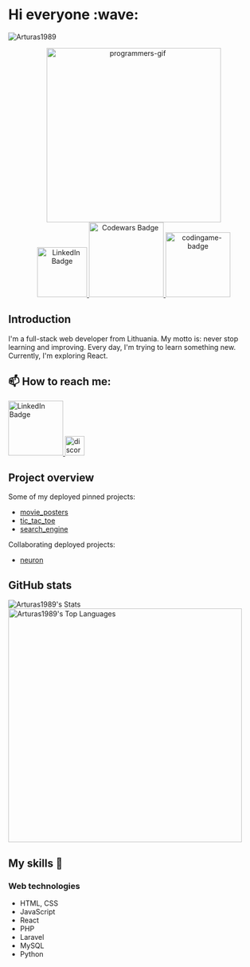 <h1>Hi everyone :wave:</h1> 

<p align="left"> <img src="https://komarev.com/ghpvc/?username=Arturas1989&label=Profile%20views&color=0e75b6&style=flat" alt="Arturas1989" /> </p>

<div id="header" align="center">
  <img src="https://media.giphy.com/media/ftXMlzefZ1FCzFhLu4/giphy.gif" width="350" alt="programmers-gif"/>
</div>

<div id="badges" align="center">
  <a href="https://www.linkedin.com/in/art%C5%ABras-drozdovas-2a76ba201/">
    <img src="https://img.shields.io/badge/LinkedIn-blue?style=for-the-badge&logo=linkedin&logoColor=white" width="100" alt="LinkedIn Badge"/>
  </a>
  <a href="https://www.codewars.com/users/Arturas1989">
    <img src="https://www.codewars.com/users/Arturas1989/badges/micro" width="150" alt="Codewars Badge"/>
  </a>
  <a href="https://www.codingame.com/profile/a274f4dfc2a439690436c259e7ab3fbf5153964"><img src="https://i.ibb.co/yn4Xtqv/codingame-badge.jpg" width="130" alt="codingame-badge"></a><br />
</div>



<h2>Introduction</h2> 

I'm a full-stack web developer from Lithuania. My motto is: never stop learning and improving. Every day, I'm trying to learn something new. Currently, I'm exploring React.

<h2>📫 How to reach me: </h2> 
<a href="https://www.linkedin.com/in/art%C5%ABras-drozdovas-2a76ba201/">
    <img src="https://img.shields.io/badge/LinkedIn-blue?style=for-the-badge&logo=linkedin&logoColor=white" width="110" alt="LinkedIn Badge"/>
  </a>
<a href="https://discord.com/users/494713592105664514/"><img src="https://seeklogo.com/images/D/discord-color-logo-E5E6DFEF80-seeklogo.com.png" width="39" alt="discord-badge"></a>

<h2>Project overview</h2> 

Some of my deployed pinned projects:

- [movie_posters](https://arturas1989.github.io/movie_posters/)
- [tic_tac_toe](https://arturas1989.github.io/tic_tac_toe/)
- [search_engine](https://arturas1989.github.io/search_engine/)

Collaborating deployed projects:

- [neuron](https://front-end-by-rimantas.github.io/21-grupe-portfolio-neuron/)

<h2>GitHub stats</h2>


<img src="https://github-readme-stats.vercel.app/api?username=Arturas1989&theme=vue-dark&show_icons=true&hide_border=true&count_private=true"  alt="Arturas1989's Stats">

<img src="https://github-readme-stats.vercel.app/api/top-langs/?username=Arturas1989&theme=vue-dark&show_icons=true&hide_border=true&layout=compact"  width=469  alt="Arturas1989's Top Languages">



<!-- ![Arturas1989's Stats](https://github-readme-stats.vercel.app/api?username=Arturas1989&theme=vue-dark&show_icons=true&hide_border=true&count_private=true) -->
<!-- ![Arturas1989's Top Languages](https://github-readme-stats.vercel.app/api/top-langs/?username=Arturas1989&theme=vue-dark&show_icons=true&hide_border=true&layout=compact) -->

<h2>My skills 📜</h2>

<h3>Web technologies</h3>

- HTML, CSS
- JavaScript
- React
- PHP
- Laravel
- MySQL
- Python

